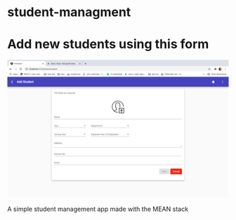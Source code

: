 # student-managment
<h1> Add new students using this form </h1>
<img src="https://github.com/Sristi27/student-managment/blob/master/addform.png">

A simple student management app made with the MEAN stack
